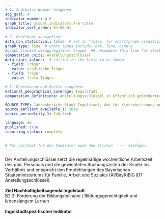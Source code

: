 ```yaml
---
# 1. Indikator-Nummer eingeben 
sdg_goal: 4 
indicator_number: 4.6
graph_title: global_indicators.4-6-title
indicator_sort_order: 04-06-01
 
# 2. Grafikart auswaehlen: 
data_non_statistical: false  # set to 'false' for chart/graph visualization 
graph_type: line  # chart types include: bar, line, binary 
#graph_stacked_disaggregation: Gruppe  ## uncomment this line for stacked bars. eplace 'Geschlecht' with the field of aggregation. 
computation_units: Anstellungsschlüssel  
data_start_values:  # initialize the field to be shown  
 - field: Träger 
   value: städtische Träger 
 - field: Träger 
   value: freie Träger

# 3. Berechnung und Quelle eingeben: 
national_geographical_coverage: Ingolstadt 
computation_definitions: Anstellungsschlüssel in öffentlich geförderter Kinderbetreuung (nicht nur Kindertagespflege)

SOURCE_TYPE: Jahresbericht Stadt Ingolstadt, Amt für Kinderbetreuung und -bildung, jeweils 1.12. des Jahres  # data source  
source_earliest_available_1: 2019
source_periodicity_1: Jährlich

language: de   
published: true 
reporting_status: complete
 
 
# Für Leittext für den Indikator nach den Stichen '---' einfügen. 
---
```

Der Anstellungsschlüssel setzt die regelmäßige wöchentliche Arbeitszeit des päd. Personals und die gewichteten Buchungszeiten der Kinder ins Verhältnis und entspricht den Empfehlungen des Bayerischen Staatsministeriums für Familie, Arbeit und Soziales (AVBayKiBiG §17 Anstellungsschlüssel).<br>
<br>
<b>Ziel Nachhaltigkeitsagenda Ingolstadt</b><br>
B2.3: Förderung der Bildungsteilhabe / Bildungsgerechtigkeit und lebenslangem Lernen<br>
<br>
<b>Ingolstadtspezifischer Indikator</b>
